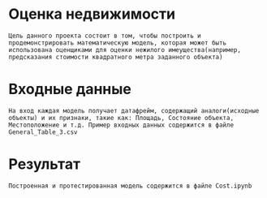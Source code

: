 # Оценка недвижимости

    Цель данного проекта состоит в том, чтобы построить и продемонстрировать математическую модель, которая может быть     использована оценщиками для оценки нежилого имеущества(например, предсказания стоимости квадратного метра заданного объекта)
 
 # Входные данные
  
    На вход каждая модель получает датафрейм, содержащий аналоги(исходные объекты) и их признаки, такие как: Площадь, Состояние объекта, Местоположение и т.д. Пример входных данных содержится в файле General_Table_3.csv
  
  # Результат
    
    Построенная и протестированная модель содержится в файле Cost.ipynb
   
    
    
  
